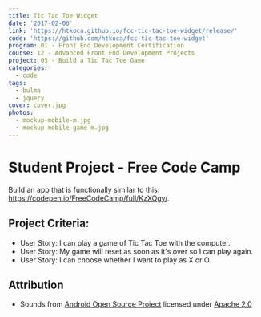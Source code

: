 ```yaml
---
title: Tic Tac Toe Widget
date: '2017-02-06'
link: 'https://htkoca.github.io/fcc-tic-tac-toe-widget/release/'
code: 'https://github.com/htkoca/fcc-tic-tac-toe-widget'
program: 01 - Front End Development Certification
course: 12 - Advanced Front End Development Projects
project: 03 - Build a Tic Tac Toe Game
categories:
  - code
tags:
  - bulma
  - jquery
cover: cover.jpg
photos:
  - mockup-mobile-m.jpg
  - mockup-mobile-game-m.jpg
---
```

# Student Project - Free Code Camp
Build an app that is functionally similar to this: https://codepen.io/FreeCodeCamp/full/KzXQgy/.

## Project Criteria:
* User Story: I can play a game of Tic Tac Toe with the computer.
* User Story: My game will reset as soon as it's over so I can play again.
* User Story: I can choose whether I want to play as X or O.

## Attribution
* Sounds from [Android Open Source Project](https://source.android.com/source/licenses.html) licensed under [Apache 2.0](http://www.apache.org/licenses/LICENSE-2.0)
